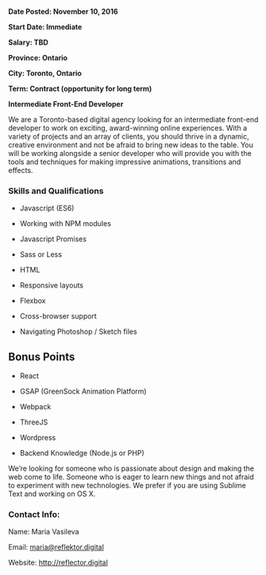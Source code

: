 **Date Posted: November 10, 2016**

**Start Date: Immediate**

**Salary: TBD**

**Province: Ontario**

**City: Toronto, Ontario**

**Term: Contract (opportunity for long term)**

**Intermediate Front-End Developer**

We are a Toronto-based digital agency looking for an intermediate front-end developer to work on exciting, award-winning online experiences. With a variety of projects and an array of clients, you should thrive in a dynamic, creative environment and not be afraid to bring new ideas to the table. You will be working alongside a senior developer who will provide you with the tools and techniques for making impressive animations, transitions and effects.

### Skills and Qualifications 

* Javascript (ES6)

* Working with NPM modules

* Javascript Promises

* Sass or Less

* HTML

* Responsive layouts

* Flexbox

* Cross-browser support

* Navigating Photoshop / Sketch files

## Bonus Points

* React

* GSAP (GreenSock Animation Platform)

* Webpack

* ThreeJS

* Wordpress

* Backend Knowledge (Node.js or PHP)

We’re looking for someone who is passionate about design and making the web come to life. Someone who is eager to learn new things and not afraid to experiment with new technologies. We prefer if you are using Sublime Text and working on OS X. 

### Contact Info:

Name: Maria Vasileva

Email: maria@reflektor.digital

Website: http://reflector.digital


